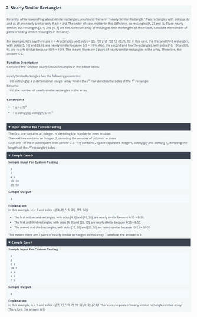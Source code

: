 ![Alt Text](https://github.com/TypHo22/Hackerrank-Solutions/blob/main/SimilarRectangles/problem.png)

